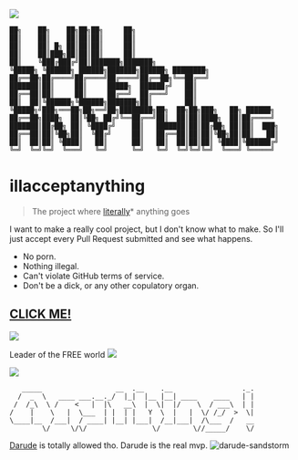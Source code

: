 ![](https://img.shields.io/badge/build-passing-brightgreen.svg)

    ██╗    ██╗    ██╗██╗██╗     ██╗ 
    ██║    ██║    ██║██║██║     ██║
    ██║    ██║ █╗ ██║██║██║     ██║
    ██║    ██║███╗██║██║██║     ██║
    ██║    ╚███╔███╔╝██║███████╗███████╗
    ╚█████╗ ╚██████╗ ██████╗███████╗██████╗ ████████╗
    ██╔══██╗██╔════╝██╔════╝██╔════╝██╔══██╗╚══██╔══╝
    ███████║██║     ██║     █████╗  ██████╔╝   ██║
    ██╔══██║██║     ██║     ██╔══╝  ██╔═══╝    ██║
    ██║  ██║╚██████╗╚██████╗███████╗██║        ██║
    ╚█████╗╝███╗═══██╗██╗══╝██╗████████╗██╗  ██╗██╗███╗   ██╗ ██████╗
    ██╔══██╗████╗  ██║╚██╗ ██╔╝╚══██╔══╝██║  ██║██║████╗  ██║██╔════╝
    ███████║██╔██╗ ██║ ╚████╔╝    ██║   ███████║██║██╔██╗ ██║██║  ███╗
    ██╔══██║██║╚██╗██║  ╚██╔╝     ██║   ██╔══██║██║██║╚██╗██║██║   ██║
    ██║  ██║██║ ╚████║   ██║      ██║   ██║  ██║██║██║ ╚████║╚██████╔╝
    ╚═╝  ╚═╝╚═╝  ╚═══╝   ╚═╝      ╚═╝   ╚═╝  ╚═╝╚═╝╚═╝  ╚═══╝ ╚═════╝
                                                                  
# illacceptanything

> The project where [literally](https://xkcd.com/725/)* anything goes

I want to make a really cool project, but I don't know what to make. So I'll just accept
every Pull Request submitted and see what happens.

 * No porn.
 * Nothing illegal.
 * Can't violate GitHub terms of service.
 * Don't be a dick, or any other copulatory organ.

## [CLICK ME!](https://andrewsun.com/etc/special/m.html)

![](https://i.imgur.com/ehUtz.gif)

Leader of the FREE world
![](http://cdn.makeagif.com/media/4-08-2015/tAagTa.gif)

![](http://i.imgur.com/F2zh7G4.gif)

```
   _____                  __  .__    .__                 ._.
  /  _  \   ____ ___.__._/  |_|  |__ |__| ____    ____   | |
 /  /_\  \ /    <   |  |\   __\  |  \|  |/    \  / ___\  | |
/    |    \   |  \___  | |  | |   Y  \  |   |  \/ /_/  >  \|
\____|__  /___|  / ____| |__| |___|  /__|___|  /\___  /   __
        \/     \/\/                \/        \//_____/    \/
```

[Darude](http://www.reddit.com/r/Music/comments/31v7n0/i_am_darude_ama/) is totally allowed tho. Darude is the real mvp.
![darude-sandstorm](https://github.com/mrkrstphr/illacceptanything/blob/master/darude-sandstorm.gif.mp4.mov.wmv.png.jpeg)
